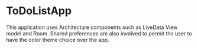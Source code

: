 # ToDoListApp

This application uses Architecture components such as LiveData View model and Room. Shared preferences are also involved to permit the user to have the color theme choice over the app.

